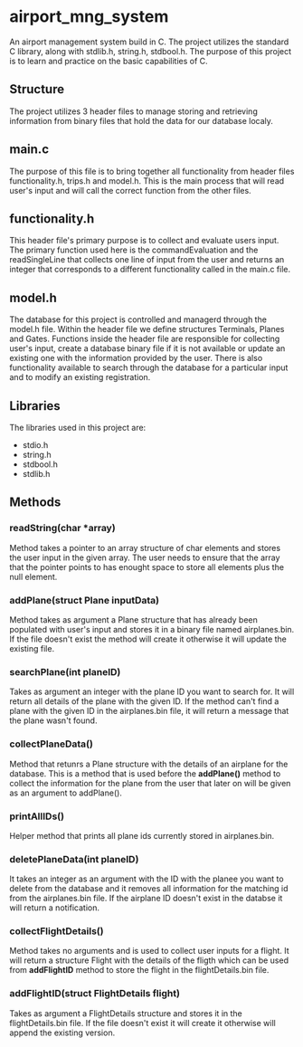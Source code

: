 # airport_mng_system
An airport management system build in C. The project utilizes the standard C library, along with stdlib.h, string.h, stdbool.h. The purpose of this project is to learn and practice on the basic capabilities of C. 

## Structure
The project utilizes 3 header files to manage storing and retrieving information from binary files that hold the data for our database localy. 

## main.c
The purpose of this file is to bring together all functionality from header files functionality.h, trips.h and model.h. This is the main process that will read user's input and will call the correct function from the other files. 

## functionality.h
This header file's primary purpose is to collect and evaluate users input. The primary function used here is the commandEvaluation and the readSingleLine that collects one line of input from the user and returns an integer that corresponds to a different functionality called in the main.c file. 

## model.h 
The database for this project is controlled and managerd through the model.h file. Within the header file we define structures Terminals, Planes and Gates. Functions inside the header file are responsible for collecting user's input, create a database binary file if it is not available or update an existing one with the information provided by the user. There is also functionality available to search through the database for a particular input and to modify an existing registration. 

## Libraries 
The libraries used in this project are: 
* stdio.h
* string.h
* stdbool.h
* stdlib.h

## Methods

### readString(char *array)
Method takes a pointer to an array structure of char elements and stores the user input in the given array. The user needs to ensure that the array that the pointer points to has enought space to store all elements plus the null element. 

### addPlane(struct Plane inputData)
Method takes as argument a Plane structure that has already been populated with user's input and stores it in a binary file named airplanes.bin. If the file doesn't exist the method will create it otherwise it will update the existing file. 

### searchPlane(int planeID)
Takes as argument an integer with the plane ID you want to search for. It will return all details of the plane with the given ID. If the method can't find a plane with the given ID in the airplanes.bin file, it will return a message that the plane wasn't found. 

### collectPlaneData()
Method that retunrs a Plane structure with the details of an airplane for the database. This is a method that is used before the **addPlane()** method to collect the information for the plane from the user that later on will be given as an argument to addPlane().

### printAllIDs()
Helper method that prints all plane ids currently stored in airplanes.bin. 

### deletePlaneData(int planeID)
It takes an integer as an argument with the ID with the planee you want to delete from the database and it removes all information for the matching id from the airplanes.bin file. If the airplane ID doesn't exist in the databse it will return a notification. 

### collectFlightDetails()
Method takes no arguments and is used to collect user inputs for a flight. It will return a structure Flight with the details of the fligth which can be used from **addFlightID** method to store the flight in the flightDetails.bin file. 

### addFlightID(struct FlightDetails flight)
Takes as argument a FlightDetails structure and stores it in the flightDetails.bin file. If the file doesn't exist it will create it otherwise will append the existing version.


